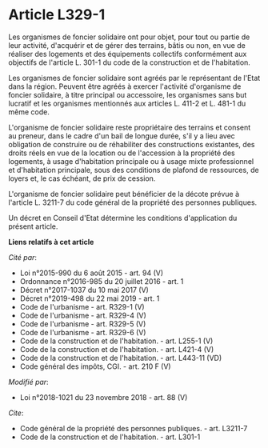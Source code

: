 # Article L329-1

Les organismes de foncier solidaire ont pour objet, pour tout ou partie de leur activité, d'acquérir et de gérer des
terrains, bâtis ou non, en vue de réaliser des logements et des équipements collectifs conformément aux objectifs de
l'article L. 301-1 du code de la construction et de l'habitation.

Les organismes de foncier solidaire sont agréés par le représentant de l'Etat dans la région. Peuvent être agréés à exercer
l'activité d'organisme de foncier solidaire, à titre principal ou accessoire, les organismes sans but lucratif et les
organismes mentionnés aux articles L. 411-2 et L. 481-1 du même code.

L'organisme de foncier solidaire reste propriétaire des terrains et consent au preneur, dans le cadre d'un bail de longue
durée, s'il y a lieu avec obligation de construire ou de réhabiliter des constructions existantes, des droits réels en vue de
la location ou de l'accession à la propriété des logements, à usage d'habitation principale ou à usage mixte professionnel et
d'habitation principale, sous des conditions de plafond de ressources, de loyers et, le cas échéant, de prix de cession.

L'organisme de foncier solidaire peut bénéficier de la décote prévue à l'article L. 3211-7 du code général de la propriété
des personnes publiques.

Un décret en Conseil d'Etat détermine les conditions d'application du présent article.

**Liens relatifs à cet article**

_Cité par_:

  - Loi n°2015-990 du 6 août 2015 - art. 94 (V)
  - Ordonnance n°2016-985 du 20 juillet 2016 - art. 1
  - Décret n°2017-1037 du 10 mai 2017 (V)
  - Décret n°2019-498 du 22 mai 2019 - art. 1
  - Code de l'urbanisme - art. R329-1 (V)
  - Code de l'urbanisme - art. R329-4 (V)
  - Code de l'urbanisme - art. R329-5 (V)
  - Code de l'urbanisme - art. R329-6 (V)
  - Code de la construction et de l'habitation. - art. L255-1 (V)
  - Code de la construction et de l'habitation. - art. L421-4 (V)
  - Code de la construction et de l'habitation. - art. L443-11 (VD)
  - Code général des impôts, CGI. - art. 210 F (V)

_Modifié par_:

  - Loi n°2018-1021 du 23 novembre 2018 - art. 88 (V)

_Cite_:

  - Code général de la propriété des personnes publiques. - art. L3211-7
  - Code de la construction et de l'habitation. - art. L301-1
